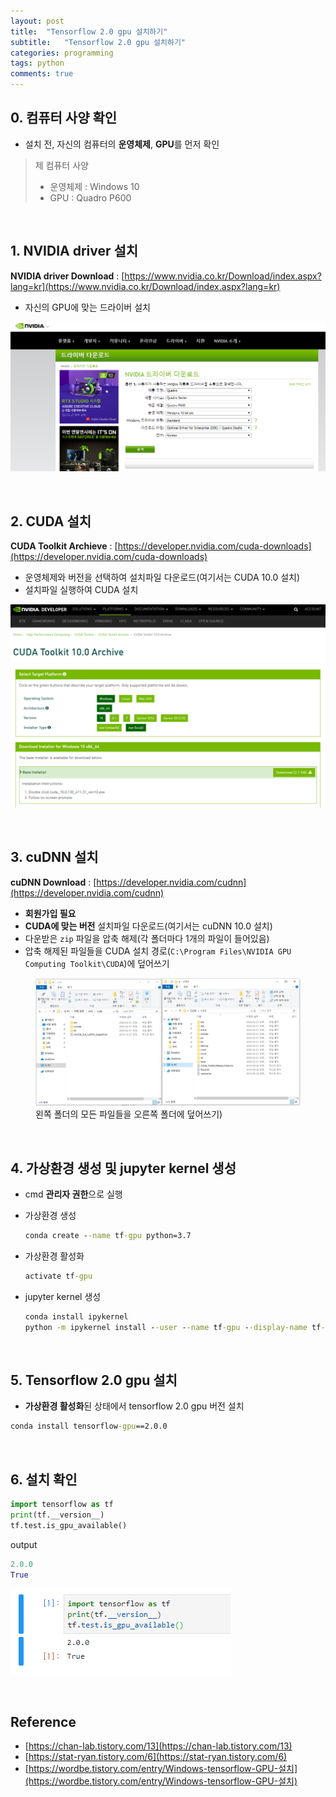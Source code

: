 ```yaml
---
layout: post
title:  "Tensorflow 2.0 gpu 설치하기"
subtitle:   "Tensorflow 2.0 gpu 설치하기"
categories: programming
tags: python
comments: true
---
```



## 0. 컴퓨터 사양 확인
- 설치 전, 자신의 컴퓨터의 **운영체제**, **GPU**를 먼저 확인
> 제 컴퓨터 사양
> - 운영체제 : Windows 10
> - GPU : Quadro P600

<br>

## 1. NVIDIA driver 설치
**NVIDIA driver Download** : [https://www.nvidia.co.kr/Download/index.aspx?lang=kr](https://www.nvidia.co.kr/Download/index.aspx?lang=kr)

- 자신의 GPU에 맞는 드라이버 설치

![](https://github.com/statKim/TIL/blob/master/Python/img/nvidia_driver.png?raw=T)

<br>

## 2. CUDA 설치
**CUDA Toolkit Archieve** : [https://developer.nvidia.com/cuda-downloads](https://developer.nvidia.com/cuda-downloads)

- 운영체제와 버전을 선택하여 설치파일 다운로드(여기서는 CUDA 10.0 설치)
- 설치파일 실행하여 CUDA 설치

![](https://github.com/statKim/TIL/blob/master/Python/img/cuda.png?raw=T)

<br>

## 3. cuDNN 설치

**cuDNN Download** : [https://developer.nvidia.com/cudnn](https://developer.nvidia.com/cudnn)

- **회원가입 필요**
- **CUDA에 맞는 버전** 설치파일 다운로드(여기서는 cuDNN 10.0 설치)
- 다운받은 `zip` 파일을 압축 해제(각 폴더마다 1개의 파일이 들어있음)
- 압축 해제된 파일들을 CUDA 설치 경로(`C:\Program Files\NVIDIA GPU Computing Toolkit\CUDA`)에 덮어쓰기 

<figure>
  <img src="https://github.com/statKim/TIL/blob/master/Python/img/cuda_dnn.png?raw=T">
  <figcaption>왼쪽 폴더의 모든 파일들을 오른쪽 폴더에 덮어쓰기)</figcaption>
</figure>

<br>

## 4. 가상환경 생성 및 jupyter kernel 생성

- cmd **관리자 권한**으로 실행
- 가상환경 생성

    ```cmd
    conda create --name tf-gpu python=3.7
    ```

- 가상환경 활성화
    ```cmd
    activate tf-gpu
    ```

- jupyter kernel 생성

    ```cmd
    conda install ipykernel
    python -m ipykernel install --user --name tf-gpu --display-name tf-gpu
    ```

<br>

## 5. Tensorflow 2.0 gpu 설치
- **가상환경 활성화**된 상태에서 tensorflow 2.0 gpu 버전 설치

```cmd
conda install tensorflow-gpu==2.0.0
```

<br>

## 6. 설치 확인

```python
import tensorflow as tf 
print(tf.__version__) 
tf.test.is_gpu_available()
```
output
```python
2.0.0
True
```
![](https://github.com/statKim/TIL/blob/master/Python/img/tf_gpu.png?raw=T)

<br>

## Reference

- [https://chan-lab.tistory.com/13](https://chan-lab.tistory.com/13)
- [https://stat-ryan.tistory.com/6](https://stat-ryan.tistory.com/6)
- [https://wordbe.tistory.com/entry/Windows-tensorflow-GPU-설치](https://wordbe.tistory.com/entry/Windows-tensorflow-GPU-설치)
